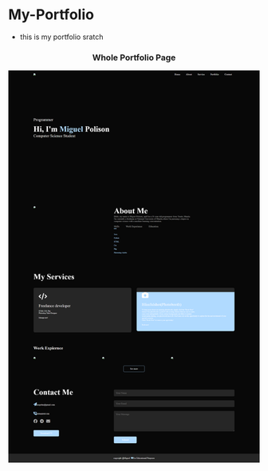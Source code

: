 # My-Portfolio
- this is my portfolio sratch

<h3 align="center"> Whole Portfolio Page</h3>

<img align = "center" alt="Coding" width="1000" src="https://github.com/megelclarkchangcoco/My-Portfolio/blob/main/Portfolio/Img/screencapture-file-C-Users-megel-OneDrive-Documents-Scratch-Portfolio-main-html-2024-08-27-04_52_44.png">
